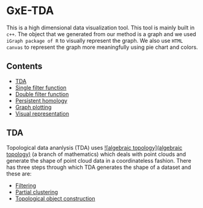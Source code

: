 GxE-TDA
=======

This is a high dimensional data visualization tool. This tool is mainly built in `c++`. The object that we generated from our method is a graph and we used `iGraph package of R` to visually represent the graph. We also use `HTML canvas` to represent the graph more meaningfully using pie chart and colors.

## Contents
- [TDA](#TDA)
- [Single filter function](#single_filter_function)
- [Double filter function](#double_filter_function)
- [Persistent homology](#persistent_homology)
- [Graph plotting](#graph_plotting)
- [Visual representation](#visual_representation)


## TDA
Topological data ananlysis (TDA) uses [![algebraic topology](algebraic topology)](https://en.wikipedia.org/wiki/Algebraic_topology) (a branch of mathematics) which deals with point clouds and generate the shape of point cloud data in a coordinateless fashion. There has three steps through which TDA generates the shape of a dataset and these are:

- [Filtering](#filtering)
- [Partial clustering](#partial_clustering)
- [Topological object construction](#topological_object_construction)



